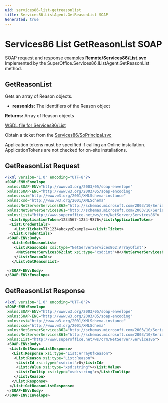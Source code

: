 ```yaml
---
uid: services86-list-getreasonlist
title: Services86.ListAgent.GetReasonList SOAP
Generated: true
---
```


# Services86 List GetReasonList SOAP

SOAP request and response examples **Remote/Services86/List.svc**
Implemented by the <see cref="M:SuperOffice.Services86.IListAgent.GetReasonList">SuperOffice.Services86.IListAgent.GetReasonList</see> method.

## GetReasonList

Gets an array of Reason objects.

* **reasonIds:** The identifiers of the Reason object

**Returns:** Array of Reason objects


[WSDL file for Services86/List](../Services86-List.md)

Obtain a ticket from the [Services86/SoPrincipal.svc](../SoPrincipal/index.md)

Application tokens must be specified if calling an Online installation. ApplicationTokens are not checked for on-site installations.

## GetReasonList Request

```xml
<?xml version="1.0" encoding="UTF-8"?>
<SOAP-ENV:Envelope
 xmlns:SOAP-ENV="http://www.w3.org/2003/05/soap-envelope"
 xmlns:SOAP-ENC="http://www.w3.org/2003/05/soap-encoding"
 xmlns:xsi="http://www.w3.org/2001/XMLSchema-instance"
 xmlns:xsd="http://www.w3.org/2001/XMLSchema"
 xmlns:NetServerServices862="http://schemas.microsoft.com/2003/10/Serialization/Arrays"
 xmlns:NetServerServices861="http://schemas.microsoft.com/2003/10/Serialization/"
 xmlns:List="http://www.superoffice.net/ws/crm/NetServer/Services86">
  <List:ApplicationToken>1234567-1234-9876</List:ApplicationToken>
  <List:Credentials>
    <List:Ticket>7T:1234abcxyzExample==</List:Ticket>
  </List:Credentials>
 <SOAP-ENV:Body>
   <List:GetReasonList>
    <List:ReasonIds xsi:type="NetServerServices862:ArrayOfint">
     <NetServerServices862:int xsi:type="xsd:int">0</NetServerServices862:int>
    </List:ReasonIds>
   </List:GetReasonList>

 </SOAP-ENV:Body>
</SOAP-ENV:Envelope>

```


## GetReasonList Response

```xml
<?xml version="1.0" encoding="UTF-8"?>
<SOAP-ENV:Envelope
 xmlns:SOAP-ENV="http://www.w3.org/2003/05/soap-envelope"
 xmlns:SOAP-ENC="http://www.w3.org/2003/05/soap-encoding"
 xmlns:xsi="http://www.w3.org/2001/XMLSchema-instance"
 xmlns:xsd="http://www.w3.org/2001/XMLSchema"
 xmlns:NetServerServices862="http://schemas.microsoft.com/2003/10/Serialization/Arrays"
 xmlns:NetServerServices861="http://schemas.microsoft.com/2003/10/Serialization/"
 xmlns:List="http://www.superoffice.net/ws/crm/NetServer/Services86">
 <SOAP-ENV:Body>
  <List:GetReasonListResponse>
   <List:Response xsi:type="List:ArrayOfReason">
    <List:Reason xsi:type="List:Reason">
     <List:Id xsi:type="xsd:int">0</List:Id>
     <List:Value xsi:type="xsd:string"></List:Value>
     <List:Tooltip xsi:type="xsd:string"></List:Tooltip>
    </List:Reason>
   </List:Response>
  </List:GetReasonListResponse>
 </SOAP-ENV:Body>
</SOAP-ENV:Envelope>

```

